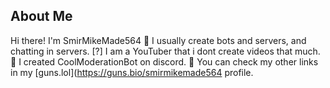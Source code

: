 ## About Me
Hi there! I'm SmirMikeMade564
💬 I usually create bots and servers, and chatting in servers. 
[?] I am a YouTuber that i dont create videos that much. 
🤖 I created CoolModerationBot on discord. 
🔗 You can check my other links in my [guns.lol](https://guns.bio/smirmikemade564 profile. 
<!--

**Here are some ideas to get you started:**

🙋‍♀️ A short introduction - what is your organization all about?
🌈 Contribution guidelines - how can the community get involved?
👩‍💻 Useful resources - where can the community find your docs? Is there anything else the community should know?
🍿 Fun facts - what does your team eat for breakfast?
🧙 Remember, you can do mighty things with the power of [Markdown](https://docs.github.com/github/writing-on-github/getting-started-with-writing-and-formatting-on-github/basic-writing-and-formatting-syntax)
-->
